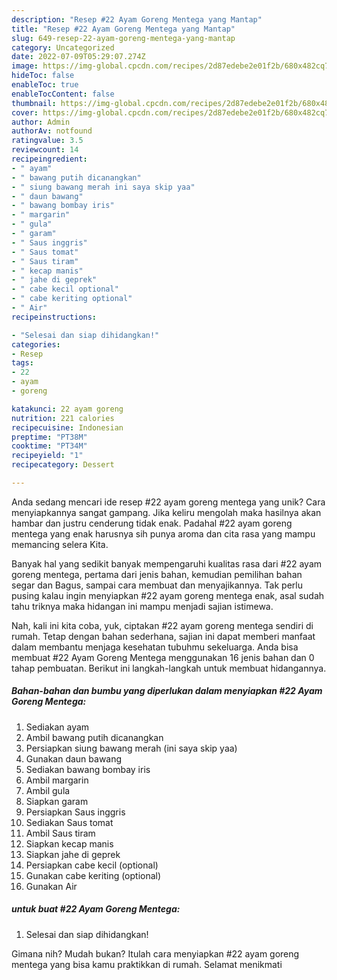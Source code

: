 ```yaml
---
description: "Resep #22 Ayam Goreng Mentega yang Mantap"
title: "Resep #22 Ayam Goreng Mentega yang Mantap"
slug: 649-resep-22-ayam-goreng-mentega-yang-mantap
category: Uncategorized
date: 2022-07-09T05:29:07.274Z
image: https://img-global.cpcdn.com/recipes/2d87edebe2e01f2b/680x482cq70/22-ayam-goreng-mentega-foto-resep-utama.jpg
hideToc: false
enableToc: true
enableTocContent: false
thumbnail: https://img-global.cpcdn.com/recipes/2d87edebe2e01f2b/680x482cq70/22-ayam-goreng-mentega-foto-resep-utama.jpg
cover: https://img-global.cpcdn.com/recipes/2d87edebe2e01f2b/680x482cq70/22-ayam-goreng-mentega-foto-resep-utama.jpg
author: Admin
authorAv: notfound
ratingvalue: 3.5
reviewcount: 14
recipeingredient:
- " ayam"
- " bawang putih dicanangkan"
- " siung bawang merah ini saya skip yaa"
- " daun bawang"
- " bawang bombay iris"
- " margarin"
- " gula"
- " garam"
- " Saus inggris"
- " Saus tomat"
- " Saus tiram"
- " kecap manis"
- " jahe di geprek"
- " cabe kecil optional"
- " cabe keriting optional"
- " Air"
recipeinstructions:

- "Selesai dan siap dihidangkan!"
categories:
- Resep
tags:
- 22
- ayam
- goreng

katakunci: 22 ayam goreng 
nutrition: 221 calories
recipecuisine: Indonesian
preptime: "PT38M"
cooktime: "PT34M"
recipeyield: "1"
recipecategory: Dessert

---
```





Anda sedang mencari ide resep #22 ayam goreng mentega yang unik? Cara menyiapkannya sangat gampang. Jika keliru mengolah maka hasilnya akan hambar dan justru cenderung tidak enak. Padahal #22 ayam goreng mentega yang enak harusnya sih punya aroma dan cita rasa yang mampu memancing selera Kita.





Banyak hal yang sedikit banyak mempengaruhi kualitas rasa dari #22 ayam goreng mentega, pertama dari jenis bahan, kemudian pemilihan bahan segar dan Bagus, sampai cara membuat dan menyajikannya. Tak perlu pusing kalau ingin menyiapkan #22 ayam goreng mentega enak,      asal sudah tahu triknya maka hidangan ini mampu menjadi sajian istimewa.





















Nah, kali ini kita coba, yuk, ciptakan #22 ayam goreng mentega sendiri di rumah. Tetap dengan bahan sederhana, sajian ini dapat memberi manfaat dalam membantu menjaga kesehatan tubuhmu sekeluarga. Anda bisa membuat #22 Ayam Goreng Mentega menggunakan 16 jenis bahan dan 0 tahap pembuatan. Berikut ini langkah-langkah untuk membuat hidangannya.

<!--inarticleads1-->

##### Bahan-bahan dan bumbu yang diperlukan dalam menyiapkan #22 Ayam Goreng Mentega:

1. Sediakan  ayam
1. Ambil  bawang putih dicanangkan
1. Persiapkan  siung bawang merah (ini saya skip yaa)
1. Gunakan  daun bawang
1. Sediakan  bawang bombay iris
1. Ambil  margarin
1. Ambil  gula
1. Siapkan  garam
1. Persiapkan  Saus inggris
1. Sediakan  Saus tomat
1. Ambil  Saus tiram
1. Siapkan  kecap manis
1. Siapkan  jahe di geprek
1. Persiapkan  cabe kecil (optional)
1. Gunakan  cabe keriting (optional)
1. Gunakan  Air




<!--inarticleads2-->

#####  untuk buat #22 Ayam Goreng Mentega:


1. Selesai dan siap dihidangkan!



Gimana nih? Mudah bukan? Itulah cara menyiapkan #22 ayam goreng mentega yang bisa kamu praktikkan di rumah. Selamat menikmati

